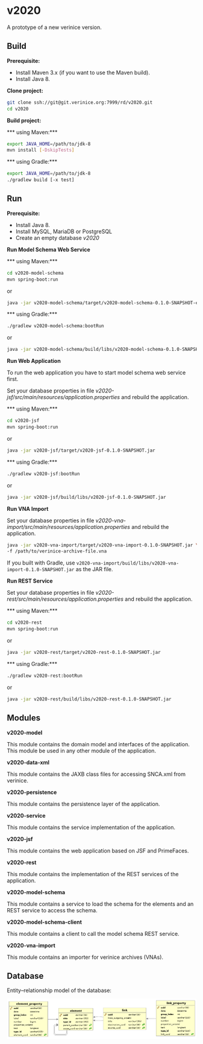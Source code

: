 # v2020

A prototype of a new verinice version.

## Build

**Prerequisite:**
* Install Maven 3.x (if you want to use the Maven build).
* Install Java 8.

**Clone project:**

```bash
git clone ssh://git@git.verinice.org:7999/rd/v2020.git
cd v2020
```

**Build project:**

*** using Maven:***
```bash
export JAVA_HOME=/path/to/jdk-8
mvn install [-DskipTests]
```
*** using Gradle:***
```bash
export JAVA_HOME=/path/to/jdk-8
./gradlew build [-x test]
```

## Run

**Prerequisite:**
* Install Java 8.
* Install MySQL, MariaDB or PostgreSQL
* Create an empty database _v2020_

**Run Model Schema Web Service**

*** using Maven:***

```bash
cd v2020-model-schema
mvn spring-boot:run
```

or

```bash
java -jar v2020-model-schema/target/v2020-model-schema-0.1.0-SNAPSHOT-exec.jar
```

*** using Gradle:***
```bash
./gradlew v2020-model-schema:bootRun
```

or

```bash
java -jar v2020-model-schema/build/libs/v2020-model-schema-0.1.0-SNAPSHOT-exec.jar
```

**Run Web Application**

To run the web application you have to start model schema web service first.

Set your database properties in file _v2020-jsf/src/main/resources/application.properties_ and rebuild the application.

*** using Maven:***

```bash
cd v2020-jsf
mvn spring-boot:run
```

or

```bash
java -jar v2020-jsf/target/v2020-jsf-0.1.0-SNAPSHOT.jar
```

*** using Gradle:***
```bash
./gradlew v2020-jsf:bootRun
```

or

```bash
java -jar v2020-jsf/build/libs/v2020-jsf-0.1.0-SNAPSHOT.jar
```

**Run VNA Import**

Set your database properties in file _v2020-vna-import/src/main/resources/application.properties_ and rebuild the application.

```bash
java -jar v2020-vna-import/target/v2020-vna-import-0.1.0-SNAPSHOT.jar \
-f /path/to/verinice-archive-file.vna
```
If you built with Gradle, use `v2020-vna-import/build/libs/v2020-vna-import-0.1.0-SNAPSHOT.jar` as the JAR file.

**Run REST Service**

Set your database properties in file _v2020-rest/src/main/resources/application.properties_ and rebuild the application.

*** using Maven:***

```bash
cd v2020-rest
mvn spring-boot:run
```

or

```bash
java -jar v2020-rest/target/v2020-rest-0.1.0-SNAPSHOT.jar
```

*** using Gradle:***
```bash
./gradlew v2020-rest:bootRun
```

or

```bash
java -jar v2020-rest/build/libs/v2020-rest-0.1.0-SNAPSHOT.jar
```

## Modules

**v2020-model**

This module contains the domain model and interfaces of the application. This module be used in any other module of the application.  

**v2020-data-xml**

This module contains the JAXB class files for accessing SNCA.xml from verinice.

**v2020-persistence**

This module contains the persistence layer of the application.

**v2020-service**

This module contains the service implementation of the application.

**v2020-jsf**

This module contains the web application based on JSF and PrimeFaces.

**v2020-rest**

This module contains the implementation of the REST services of the application.

**v2020-model-schema**

This module contains a service to load the schema for the elements and an REST service to access the schema.

**v2020-model-schema-client**

This module contains a client to call the model schema REST service.

**v2020-vna-import**

This module contains an importer for verinice archives (VNAs).

## Database

Entity–relationship model of the database:

![ERM of the the database](v2020-persistence/src/main/sql/database-erm.png)

